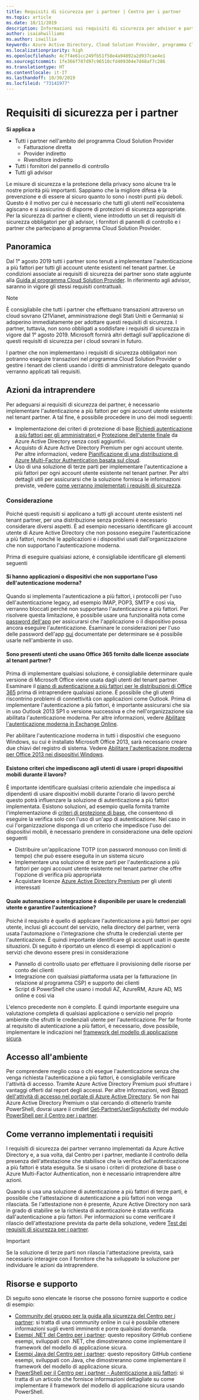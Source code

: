 ```yaml
---
title: Requisiti di sicurezza per i partner | Centro per i partner
ms.topic: article
ms.date: 10/11/2019
description: Informazioni sui requisiti di sicurezza per advisor e partner che partecipano al programma Cloud Solution Provider.
author: isaiahwilliams
ms.author: iswillia
keywords: Azure Active Directory, Cloud Solution Provider, programma Cloud Solution Provider, CSP, fornitore del pannello di controllo, CPV, autenticazione a più fattori, modello di applicazione sicura, sicurezza
ms.localizationpriority: high
ms.openlocfilehash: 4c7f4e61cc249fb51f58e4a94892a2d937cae4e1
ms.sourcegitcommit: 1fe366f787d97c96510cfd409304e7d48af7c286
ms.translationtype: HT
ms.contentlocale: it-IT
ms.lasthandoff: 10/30/2019
ms.locfileid: "73141977"
---
```

# <a name="partner-security-requirements"></a>Requisiti di sicurezza per i partner

**Si applica a**

- Tutti i partner nell'ambito del programma Cloud Solution Provider
  - Fatturazione diretta
  - Provider indiretto
  - Rivenditore indiretto
- Tutti i fornitori del pannello di controllo
- Tutti gli advisor

Le misure di sicurezza e la protezione della privacy sono alcune tra le nostre priorità più importanti. Sappiamo che la migliore difesa è la prevenzione e di essere al sicuro quanto lo sono i nostri punti più deboli. Questo è il motivo per cui è necessario che tutti gli utenti nell'ecosistema agiscano e si assicurino di disporre di protezioni di sicurezza appropriate. Per la sicurezza di partner e clienti, viene introdotto un set di requisiti di sicurezza obbligatori per gli advisor, i fornitori di pannelli di controllo e i partner che partecipano al programma Cloud Solution Provider.

## <a name="overview"></a>Panoramica

Dal 1° agosto 2019 tutti i partner sono tenuti a implementare l'autenticazione a più fattori per tutti gli account utente esistenti nel tenant partner. Le condizioni associate ai requisiti di sicurezza dei partner sono state aggiunte alla [Guida al programma Cloud Solution Provider](https://go.microsoft.com/fwlink/p/?LinkId=617100). In riferimento agli advisor, saranno in vigore gli stessi requisiti contrattuali.

> [!NOTE]
> È consigliabile che tutti i partner che effettuano transazioni attraverso un cloud sovrano (21Vianet, amministrazione degli Stati Uniti e Germania) si adoperino immediatamente per adottare questi requisiti di sicurezza. I partner, tuttavia, non sono obbligati a soddisfare i requisiti di sicurezza in vigore dal 1° agosto 2019. Microsoft fornirà altri dettagli sull'applicazione di questi requisiti di sicurezza per i cloud sovrani in futuro.

I partner che non implementano i requisiti di sicurezza obbligatori non potranno eseguire transazioni nel programma Cloud Solution Provider o gestire i tenant dei clienti usando i diritti di amministratore delegato quando verranno applicati tali requisiti.

## <a name="actions-that-you-need-to-take"></a>Azioni da intraprendere

Per adeguarsi ai requisiti di sicurezza dei partner, è necessario implementare l'autenticazione a più fattori per ogni account utente esistente nel tenant partner. A tal fine, è possibile procedere in uno dei modi seguenti:

- Implementazione dei criteri di protezione di base [Richiedi autenticazione a più fattori per gli amministratori ](/azure/active-directory/conditional-access/howto-baseline-protect-administrators) e [Protezione dell'utente finale](/azure/active-directory/conditional-access/howto-baseline-protect-end-users) da Azure Active Directory senza costi aggiuntivi.
- Acquisto di Azure Active Directory Premium per ogni account utente. Per altre informazioni, vedere [Pianificazione di una distribuzione di Azure Multi-Factor Authentication basata sul cloud](https://docs.microsoft.com/azure/active-directory/authentication/howto-mfa-getstarted).
- Uso di una soluzione di terze parti per implementare l'autenticazione a più fattori per ogni account utente esistente nel tenant partner. Per altri dettagli utili per assicurarsi che la soluzione fornisca le informazioni previste, vedere [come verranno implementati i requisiti di sicurezza](#how-the-requirements-will-be-enforced).

### <a name="consideration"></a>Considerazione

Poiché questi requisiti si applicano a tutti gli account utente esistenti nel tenant partner, per una distribuzione senza problemi è necessario considerare diversi aspetti. È ad esempio necessario identificare gli account utente di Azure Active Directory che non possono eseguire l'autenticazione a più fattori, nonché le applicazioni e i dispositivi usati dall'organizzazione che non supportano l'autenticazione moderna.

Prima di eseguire qualsiasi azione, è consigliabile identificare gli elementi seguenti

#### <a name="do-you-have-an-application-or-device-that-does-not-support-the-use-of-modern-authentication"></a>Si hanno applicazioni o dispositivi che non supportano l'uso dell'autenticazione moderna?

Quando si implementa l'autenticazione a più fattori, i protocolli per l'uso dell'autenticazione legacy, ad esempio IMAP, POP3, SMTP e così via, verranno bloccati perché non supportano l'autenticazione a più fattori. Per risolvere questa limitazione, è possibile usare una funzionalità nota come [password dell'app](https://docs.microsoft.com/azure/active-directory/authentication/howto-mfa-mfasettings#app-passwords) per assicurarsi che l'applicazione o il dispositivo possa ancora eseguire l'autenticazione. Esaminare le considerazioni per l'uso delle password dell'app [qui](https://docs.microsoft.com/azure/active-directory/authentication/howto-mfa-mfasettings#considerations-about-app-passwords) documentate per determinare se è possibile usarle nell'ambiente in uso.

#### <a name="do-you-have-users-using-office-365-provided-by-licenses-associated-with-your-partner-tenant"></a>Sono presenti utenti che usano Office 365 fornito dalle licenze associate al tenant partner?

Prima di implementare qualsiasi soluzione, è consigliabile determinare quale versione di Microsoft Office viene usata dagli utenti del tenant partner. Esaminare il [piano di autenticazione a più fattori per le distribuzioni di Office 365](https://docs.microsoft.com/office365/admin/security-and-compliance/multi-factor-authentication-plan#enable-mfa) prima di intraprendere qualsiasi azione. È possibile che gli utenti riscontrino problemi di connettività con applicazioni come Outlook. Prima di implementare l'autenticazione a più fattori, è importante assicurarsi che sia in uso Outlook 2013 SP1 o versione successiva e che nell'organizzazione sia abilitata l'autenticazione moderna. Per altre informazioni, vedere [Abilitare l'autenticazione moderna in Exchange Online](https://docs.microsoft.com/exchange/clients-and-mobile-in-exchange-online/enable-or-disable-modern-authentication-in-exchange-online).

Per abilitare l'autenticazione moderna in tutti i dispositivi che eseguono Windows, su cui è installato Microsoft Office 2013, sarà necessario creare due chiavi del registro di sistema. Vedere [Abilitare l'autenticazione moderna per Office 2013 nei dispositivi Windows](https://docs.microsoft.com/office365/admin/security-and-compliance/enable-modern-authentication).

#### <a name="is-there-a-policy-preventing-any-of-your-users-from-using-their-mobile-devices-while-working"></a>Esistono criteri che impediscono agli utenti di usare i propri dispositivi mobili durante il lavoro?

È importante identificare qualsiasi criterio aziendale che impedisca ai dipendenti di usare dispositivi mobili durante l'orario di lavoro perché questo potrà influenzare la soluzione di autenticazione a più fattori implementata. Esistono soluzioni, ad esempio quella fornita tramite l'implementazione di [criteri di protezione di base](/azure/active-directory/conditional-access/concept-baseline-protection), che consentono di eseguire la verifica solo con l'uso di un'app di autenticazione. Nel caso in cui l'organizzazione disponga di un criterio che impedisce l'uso dei dispositivi mobili, è necessario prendere in considerazione una delle opzioni seguenti

- Distribuire un'applicazione TOTP (con password monouso con limiti di tempo) che può essere eseguita in un sistema sicuro
- Implementare una soluzione di terze parti per l'autenticazione a più fattori per ogni account utente esistente nel tenant partner che offre l'opzione di verifica più appropriata
- Acquistare licenze [Azure Active Directory Premium](https://azure.microsoft.com/pricing/details/active-directory/) per gli utenti interessati

#### <a name="what-automation-or-integration-do-you-have-that-leverages-user-credentials-for-authentication"></a>Quale automazione o integrazione è disponibile per usare le credenziali utente e garantire l'autenticazione?

Poiché il requisito è quello di applicare l'autenticazione a più fattori per ogni utente, inclusi gli account del servizio, nella directory del partner, verrà usata l'automazione o l'integrazione che sfrutta le credenziali utente per l'autenticazione. È quindi importante identificare gli account usati in queste situazioni. Di seguito è riportato un elenco di esempi di applicazioni o servizi che devono essere presi in considerazione

- Pannello di controllo usato per effettuare il provisioning delle risorse per conto dei clienti
- Integrazione con qualsiasi piattaforma usata per la fatturazione (in relazione al programma CSP) e supporto dei clienti
- Script di PowerShell che usano i moduli AZ, AzureRM, Azure AD, MS online e così via

L'elenco precedente non è completo. È quindi importante eseguire una valutazione completa di qualsiasi applicazione o servizio nel proprio ambiente che sfrutti le credenziali utente per l'autenticazione. Per far fronte al requisito di autenticazione a più fattori, è necessario, dove possibile, implementare le indicazioni nel [framework del modello di applicazione sicura](https://docs.microsoft.com/partner-center/develop/enable-secure-app-model).

## <a name="accessing-your-environment"></a>Accesso all'ambiente

Per comprendere meglio cosa o chi esegue l'autenticazione senza che venga richiesta l'autenticazione a più fattori, è consigliabile verificare l'attività di accesso. Tramite Azure Active Directory Premium puoi sfruttare i vantaggi offerti dal report degli accessi. Per altre informazioni, vedi [Report dell'attività di accesso nel portale di Azure Active Directory](https://docs.microsoft.com/azure/active-directory/reports-monitoring/concept-sign-ins). Se non hai Azure Active Directory Premium o stai cercando di ottenerlo tramite PowerShell, dovrai usare il cmdlet [Get-PartnerUserSignActivity](https://docs.microsoft.com/powershell/module/partnercenter/get-partnerusersigninactivity) del modulo [PowerShell per il Centro per i partner](https://www.powershellgallery.com/packages/PartnerCenter/).

## <a name="how-the-requirements-will-be-enforced"></a>Come verranno implementati i requisiti

I requisiti di sicurezza dei partner verranno implementati da Azure Active Directory e, a sua volta, dal Centro per i partner, mediante il controllo della presenza dell'attestazione che stabilisce che la verifica dell'autenticazione a più fattori è stata eseguita. Se si usano i criteri di protezione di base o Azure Multi-Factor Authentication, non è necessario intraprendere altre azioni.

Quando si usa una soluzione di autenticazione a più fattori di terze parti, è possibile che l'attestazione di autenticazione a più fattori non venga rilasciata. Se l'attestazione non è presente, Azure Active Directory non sarà in grado di stabilire se la richiesta di autenticazione è stata verificata dall'autenticazione a più fattori. Per informazioni su come verificare il rilascio dell'attestazione prevista da parte della soluzione, vedere [Test dei requisiti di sicurezza per i partner](https://docs.microsoft.com/powershell/partnercenter/test-partner-security-requirements).

> [!IMPORTANT]
> Se la soluzione di terze parti non rilascia l'attestazione prevista, sarà necessario interagire con il fornitore che ha sviluppato la soluzione per individuare le azioni da intraprendere.

## <a name="resources-and-support"></a>Risorse e supporto

Di seguito sono elencate le risorse che possono fornire supporto e codice di esempio:

- [Community del gruppo per la guida alla sicurezza del Centro per i partner](https://www.microsoftpartnercommunity.com/t5/Partner-Center-Security-Guidance/ct-p/partner-center-security-guidance): si tratta di una community online in cui è possibile ottenere informazioni sugli eventi imminenti e porre qualsiasi domanda.
- [Esempi .NET del Centro per i partner](https://github.com/microsoft/partner-center-dotnet-samples): questo repository GitHub contiene esempi, sviluppati con .NET, che dimostreranno come implementare il framework del modello di applicazione sicura.
- [Esempi Java del Centro per i partner](https://github.com/microsoft/partner-center-java-samples): questo repository GitHub contiene esempi, sviluppati con Java, che dimostreranno come implementare il framework del modello di applicazione sicura.
- [PowerShell per il Centro per i partner - Autenticazione a più fattori](https://docs.microsoft.com/powershell/partnercenter/multi-factor-auth): si tratta di un articolo che fornisce informazioni dettagliate su come implementare il framework del modello di applicazione sicura usando PowerShell.
